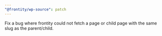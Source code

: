 ```yaml
---
"@frontity/wp-source": patch
---
```


Fix a bug where frontity could not fetch a page or child page with the same slug as the parent/child.
